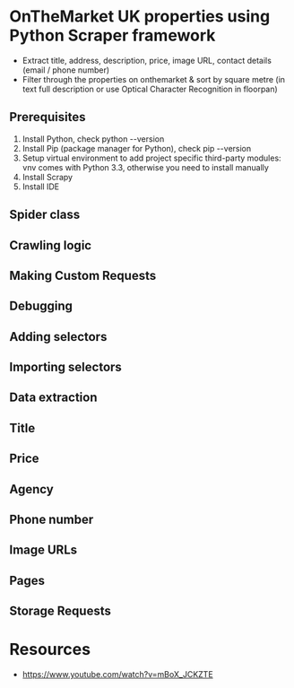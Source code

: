 # OnTheMarket UK properties using Python Scraper framework
- Extract title, address, description, price, image URL, contact details (email / phone number)
- Filter through the properties on onthemarket & sort by square metre (in text full description or use Optical Character Recognition in floorpan)

## Prerequisites
1. Install Python, check python --version
2. Install Pip (package manager for Python), check pip --version
3. Setup virtual environment to add project specific third-party modules: vnv comes with Python 3.3, otherwise you need to install manually
4. Install Scrapy
5. Install IDE 

## Spider class

## Crawling logic

## Making Custom Requests

## Debugging

## Adding selectors

## Importing selectors

## Data extraction

## Title

## Price

## Agency

## Phone number

## Image URLs

## Pages

## Storage Requests

# Resources
- https://www.youtube.com/watch?v=mBoX_JCKZTE
